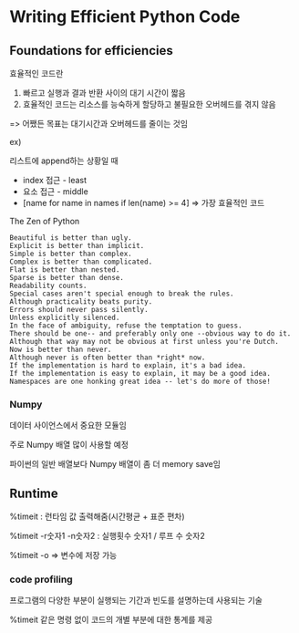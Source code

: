 # Writing Efficient Python Code



## Foundations for efficiencies

효율적인 코드란

1. 빠르고 실행과 결과 반환 사이의 대기 시간이 짧음
2. 효율적인 코드는 리소스를 능숙하게 할당하고 불필요한 오버헤드를 겪지 않음



=> 어쨌든 목표는 대기시간과 오버헤드를 줄이는 것임



ex)

리스트에 append하는 상황일 때

- index 접근 - least
- 요소 접근 - middle
- [name for name in names if len(name) >= 4] => 가장 효율적인 코드



The Zen of Python

```
Beautiful is better than ugly.
Explicit is better than implicit.
Simple is better than complex.
Complex is better than complicated.
Flat is better than nested.
Sparse is better than dense.
Readability counts.
Special cases aren't special enough to break the rules.
Although practicality beats purity.
Errors should never pass silently.
Unless explicitly silenced.
In the face of ambiguity, refuse the temptation to guess.
There should be one-- and preferably only one --obvious way to do it.
Although that way may not be obvious at first unless you're Dutch.
Now is better than never.
Although never is often better than *right* now.
If the implementation is hard to explain, it's a bad idea.
If the implementation is easy to explain, it may be a good idea.
Namespaces are one honking great idea -- let's do more of those!
```



### Numpy

데이터 사이언스에서 중요한 모듈임

주로 Numpy 배열 많이 사용할 예정

파이썬의 일반 배열보다 Numpy 배열이 좀 더 memory save임





## Runtime



%timeit : 런타임 값 출력해줌(시간평균 + 표준 편차)



%timeit -r숫자1 -n숫자2 : 실행횟수 숫자1 / 루프 수 숫자2

%timeit -o => 변수에 저장 가능



### code profiling

프로그램의 다양한 부분이 실행되는 기간과 빈도를 설명하는데 사용되는 기술

%timeit 같은 명령 없이 코드의 개별 부분에 대한 통계를 제공



